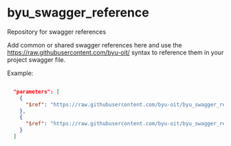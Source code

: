 # byu_swagger_reference
Repository for swagger references 

Add common or shared swagger references here and use the https://raw.githubusercontent.com/byu-oit/<object> syntax to reference them in your project swagger file.

Example:

````json

  "parameters": [
    {
      "$ref": "https://raw.githubusercontent.com/byu-oit/byu_swagger_reference/master/swagger/curriculum/pathParameters.json#/curriculumId"
    },
    {
      "$ref": "https://raw.githubusercontent.com/byu-oit/byu_swagger_reference/master/swagger/curriculum/pathParameters.json#/titleCode"
    }
  ]

````
